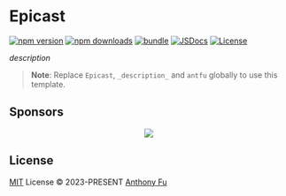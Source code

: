 # Epicast

[![npm version][npm-version-src]][npm-version-href]
[![npm downloads][npm-downloads-src]][npm-downloads-href]
[![bundle][bundle-src]][bundle-href]
[![JSDocs][jsdocs-src]][jsdocs-href]
[![License][license-src]][license-href]

_description_

> **Note**:
> Replace `Epicast`, `_description_` and `antfu` globally to use this template.

## Sponsors

<p align="center">
  <a href="https://cdn.jsdelivr.net/gh/antfu/static/sponsors.svg">
    <img src='https://cdn.jsdelivr.net/gh/antfu/static/sponsors.svg'/>
  </a>
</p>

## License

[MIT](./LICENSE) License © 2023-PRESENT [Anthony Fu](https://github.com/antfu)


<!-- Badges -->

[npm-version-src]: https://img.shields.io/npm/v/Epicast?style=flat&colorA=080f12&colorB=1fa669
[npm-version-href]: https://npmjs.com/package/Epicast
[npm-downloads-src]: https://img.shields.io/npm/dm/Epicast?style=flat&colorA=080f12&colorB=1fa669
[npm-downloads-href]: https://npmjs.com/package/Epicast
[bundle-src]: https://img.shields.io/bundlephobia/minzip/Epicast?style=flat&colorA=080f12&colorB=1fa669&label=minzip
[bundle-href]: https://bundlephobia.com/result?p=Epicast
[license-src]: https://img.shields.io/github/license/antfu/Epicast.svg?style=flat&colorA=080f12&colorB=1fa669
[license-href]: https://github.com/antfu/Epicast/blob/main/LICENSE
[jsdocs-src]: https://img.shields.io/badge/jsdocs-reference-080f12?style=flat&colorA=080f12&colorB=1fa669
[jsdocs-href]: https://www.jsdocs.io/package/Epicast
